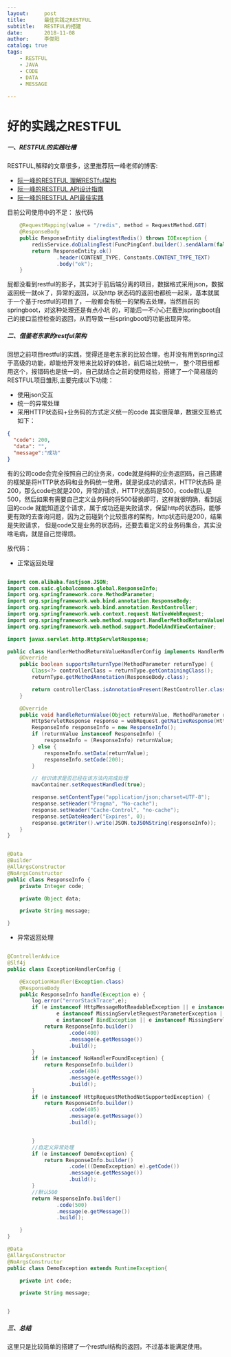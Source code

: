```yaml
---
layout:     post
title:      最佳实践之RESTFUL
subtitle:   RESTFUL的搭建
date:       2018-11-08
author:     李俊阳
catalog: true
tags:
    - RESTFUL
    - JAVA
    - CODE
    - DATA
    - MESSAGE
  
---
```

# 好的实践之RESTFUL

##### 一、RESTFUL的实践吐槽


RESTFUL,解释的文章很多，这里推荐阮一峰老师的博客:
* [阮一峰的RESTFUL 理解RESTful架构](http://www.ruanyifeng.com/blog/2011/09/restful.html)
* [阮一峰的RESTFUL API设计指南](http://www.ruanyifeng.com/blog/2014/05/restful_api.html)
* [阮一峰的RESTFUL API最佳实践](http://www.ruanyifeng.com/blog/2018/10/restful-api-best-practices.html)


目前公司使用中的不足：
    放代码
```java
    @RequestMapping(value = "/redis", method = RequestMethod.GET)
    @ResponseBody
    public ResponseEntity dialingtestRedis() throws IOException {
        redisService.doDialingTest(FuncPingConf.builder().sendAlarm(false).build());
        return ResponseEntity.ok()
                .header(CONTENT_TYPE, Constants.CONTENT_TYPE_TEXT)
                .body("ok");
    }
```
屁都没看到restful的影子，其实对于前后端分离的项目，数据格式采用json，数据返回统一就ok了，异常的返回，以及http
状态码的返回也都统一起来，基本就属于一个基于restful的项目了，一般都会有统一的架构去处理，当然目前的springboot，对这种处理还是有点小坑
的，可能后一不小心拦截到springboot自己的接口监控检查的返回，从而导致一些springboot的功能出现异常。



##### 二、借鉴老东家的restful架构

回想之前项目restful的实践，觉得还是老东家的比较合理，也并没有用到spring过于高级的功能，却能给开发带来比较好的体验，前后端比较统一，
整个项目组都用这个，报错码也是统一的，自己就结合之前的使用经验，搭建了一个简易版的RESTFUL项目雏形,主要完成以下功能：
* 使用json交互
* 统一的异常处理
* 采用HTTP状态码+业务码的方式定义统一的code
其实很简单，数据交互格式如下：
```json
{
  "code": 200,
  "data": "",
  "message":"成功"
}
```
有的公司code会完全按照自己的业务来，code就是纯粹的业务返回码，自己搭建的框架是将HTTP状态码和业务码统一使用，就是说成功的请求，HTTP状态码
是200，那么code也就是200，异常的请求，HTTP状态码是500，code默认是500，然后如果有需要自己定义业务码的将500替换即可，这样就很明确，看到返回的code
就能知道这个请求，属于成功还是失败请求，保留http的状态码，能够更有效的去查询问题，因为之前碰到个比较蛋疼的架构，http状态码是200，结果是失败请求，
但是code又是业务的状态码，还要去看定义的业务码集合，其实没啥毛病，就是自己觉得烦。

放代码：
* 正常返回处理

```java

import com.alibaba.fastjson.JSON;
import com.saic.globalcommon.global.ResponseInfo;
import org.springframework.core.MethodParameter;
import org.springframework.web.bind.annotation.ResponseBody;
import org.springframework.web.bind.annotation.RestController;
import org.springframework.web.context.request.NativeWebRequest;
import org.springframework.web.method.support.HandlerMethodReturnValueHandler;
import org.springframework.web.method.support.ModelAndViewContainer;

import javax.servlet.http.HttpServletResponse;

public class HandlerMethodReturnValueHandlerConfig implements HandlerMethodReturnValueHandler {
    @Override
    public boolean supportsReturnType(MethodParameter returnType) {
        Class<?> controllerClass = returnType.getContainingClass();
        returnType.getMethodAnnotation(ResponseBody.class);

        return controllerClass.isAnnotationPresent(RestController.class);
    }

    @Override
    public void handleReturnValue(Object returnValue, MethodParameter returnType, ModelAndViewContainer mavContainer, NativeWebRequest webRequest) throws Exception {
        HttpServletResponse response = webRequest.getNativeResponse(HttpServletResponse.class);
        ResponseInfo responseInfo = new ResponseInfo();
        if (returnValue instanceof ResponseInfo) {
            responseInfo = (ResponseInfo) returnValue;
        } else {
            responseInfo.setData(returnValue);
            responseInfo.setCode(200);
        }

        // 标识请求是否已经在该方法内完成处理
        mavContainer.setRequestHandled(true);

        response.setContentType("application/json;charset=UTF-8");
        response.setHeader("Pragma", "No-cache");
        response.setHeader("Cache-Control", "no-cache");
        response.setDateHeader("Expires", 0);
        response.getWriter().write(JSON.toJSONString(responseInfo));
    }
}


@Data
@Builder
@AllArgsConstructor
@NoArgsConstructor
public class ResponseInfo {
    private Integer code;

    private Object data;

    private String message;

}
```
* 异常返回处理

```java

@ControllerAdvice
@Slf4j
public class ExceptionHandlerConfig {

    @ExceptionHandler(Exception.class)
    @ResponseBody
    public ResponseInfo handle(Exception e) {
        log.error("errorStackTrace",e);
        if (e instanceof HttpMessageNotReadableException || e instanceof MethodArgumentNotValidException ||
                e instanceof MissingServletRequestParameterException || e instanceof TypeMismatchException ||
                e instanceof BindException || e instanceof MissingServletRequestPartException) {
            return ResponseInfo.builder()
                    .code(400)
                    .message(e.getMessage())
                    .build();
        }
        if (e instanceof NoHandlerFoundException) {
            return ResponseInfo.builder()
                    .code(404)
                    .message(e.getMessage())
                    .build();
        }
        if (e instanceof HttpRequestMethodNotSupportedException) {
            return ResponseInfo.builder()
                    .code(405)
                    .message(e.getMessage())
                    .build();


        }
        //自定义异常处理
        if (e instanceof DemoException) {
            return ResponseInfo.builder()
                    .code(((DemoException) e).getCode())
                    .message(e.getMessage())
                    .build();
        }
        //默认500
        return ResponseInfo.builder()
                .code(500)
                .message(e.getMessage())
                .build();

    }
}

@Data
@AllArgsConstructor
@NoArgsConstructor
public class DemoException extends RuntimeException{

    private int code;

    private String message;


}
```

##### 三、总结

这里只是比较简单的搭建了一个restful结构的返回，不过基本能满足使用。

    


